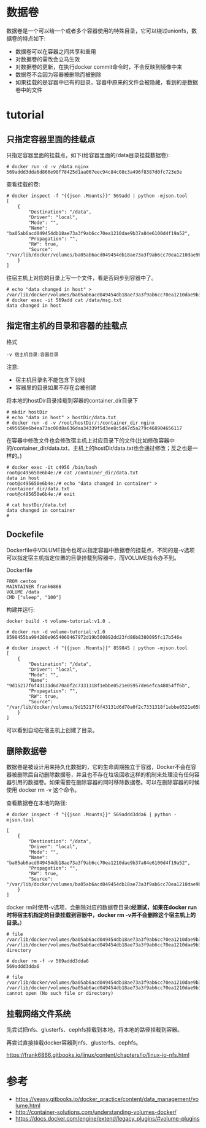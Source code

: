 # 数据卷
数据卷是一个可以给一个或者多个容器使用的特殊目录，它可以绕过unionfs，数据卷的特点如下:  

* 数据卷可以在容器之间共享和重用
* 对数据卷的需改会立马生效
* 对数据卷的更新，在执行docker commit命令时，不会反映到镜像中来
* 数据卷不会因为容器被删除而被删除
* 如果挂载的是容器中已有的目录，容器中原来的文件会被隐藏，看到的是数据卷中的文件


# tutorial
## 只指定容器里面的挂载点
只指定容器里面的挂载点，如下(给容器里面的/data目录挂载数据卷):  

```
# docker run -d -v /data nginx
569addd3dda6d866e98f78425d1aa067eec94c84c08c3a496f8387d0fc723e3e
```

查看挂载的卷:  

```
# docker inspect -f "{{json .Mounts}}" 569add | python -mjson.tool
[
    {
        "Destination": "/data",
        "Driver": "local",
        "Mode": "",
        "Name": "ba05ab6acd049454db18ae73a3f9ab6cc70ea1210dae9b37a84e6100d4f19a52",
        "Propagation": "",
        "RW": true,
        "Source": "/var/lib/docker/volumes/ba05ab6acd049454db18ae73a3f9ab6cc70ea1210dae9b37a84e6100d4f19a52/_data"
    }
]
```

往宿主机上对应的目录上写一个文件，看是否同步到容器中了。  

```
# echo "data changed in host" > /var/lib/docker/volumes/ba05ab6acd049454db18ae73a3f9ab6cc70ea1210dae9b37a84e6100d4f19a52/_data/msg.txt
# docker exec -it 569add cat /data/msg.txt
data changed in host
```

## 指定宿主机的目录和容器的挂载点
格式

```
-v 宿主机目录:容器目录
```

注意:  

* 宿主机目录名不能包含下划线
* 容器里的目录如果不存在会被创建

将本地的hostDir目录挂载到容器的container_dir目录下

```
# mkdir hostDir
# echo "data in host" > hostDir/data.txt
# docker run -d -v /root/hostDir/:/container_dir nginx
c495650e6b4ea73ac00d8a636daa34339f5d3ee8c5d47d5a279c468904656117
```

在容器中修改文件也会修改宿主机上对应目录下的文件(比如修改容器中的/container_dir/data.txt，主机上的hostDir/data.txt也会通过修改；反之也是一样的。)

```
# docker exec -it c4956 /bin/bash
root@c495650e6b4e:/# cat /container_dir/data.txt
data in host
root@c495650e6b4e:/# echo "data changed in container" > /container_dir/data.txt
root@c495650e6b4e:/# exit

# cat hostDir/data.txt
data changed in container
#
```

## Dockefile
Dockerfile中VOLUME指令也可以指定容器中数据卷的挂载点，不同的是-v选项可以指定宿主机指定位置的目录挂载到容器中，而VOLUME指令办不到。  

Dockerfile

```
FROM centos
MAINTAINER frank6866
VOLUME /data
CMD ["sleep", "100"]
```

构建并运行:  

```
docker build -t volume-tutorial:v1.0 .

# docker run -d volume-tutorial:v1.0
8598455ba994280e9654060467972d19b500892dd23fd86b8380095fc17b546e

# docker inspect -f "{{json .Mounts}}" 859845 | python -mjson.tool
[
    {
        "Destination": "/data",
        "Driver": "local",
        "Mode": "",
        "Name": "9d15217f6f43131d6d70a0f2c7331318f1ebbe0521e05957de6efca48054ff6b",
        "Propagation": "",
        "RW": true,
        "Source": "/var/lib/docker/volumes/9d15217f6f43131d6d70a0f2c7331318f1ebbe0521e05957de6efca48054ff6b/_data"
    }
]
```

可以看到自动在宿主机上创建了目录。

## 删除数据卷
数据卷是被设计用来持久化数据的，它的生命周期独立于容器，Docker不会在容器被删除后自动删除数据卷，并且也不存在垃圾回收这样的机制来处理没有任何容器引用的数据卷。如果需要在删除容器的同时移除数据卷。可以在删除容器的时候使用 docker rm -v 这个命令。  

查看数据卷在本地的路径:  

```
# docker inspect -f "{{json .Mounts}}" 569addd3dda6 | python -mjson.tool

[
    {
        "Destination": "/data",
        "Driver": "local",
        "Mode": "",
        "Name": "ba05ab6acd049454db18ae73a3f9ab6cc70ea1210dae9b37a84e6100d4f19a52",
        "Propagation": "",
        "RW": true,
        "Source": "/var/lib/docker/volumes/ba05ab6acd049454db18ae73a3f9ab6cc70ea1210dae9b37a84e6100d4f19a52/_data"
    }
]
```

docker rm时使用-v选项，会删除对应的数据卷目录(**经测试，如果在docker run时将宿主机指定的目录挂载到容器中，docker rm -v并不会删除这个宿主机上的目录。**)

```
# file /var/lib/docker/volumes/ba05ab6acd049454db18ae73a3f9ab6cc70ea1210dae9b37a84e6100d4f19a52
/var/lib/docker/volumes/ba05ab6acd049454db18ae73a3f9ab6cc70ea1210dae9b37a84e6100d4f19a52: directory

# docker rm -f -v 569addd3dda6
569addd3dda6

# file /var/lib/docker/volumes/ba05ab6acd049454db18ae73a3f9ab6cc70ea1210dae9b37a84e6100d4f19a52
/var/lib/docker/volumes/ba05ab6acd049454db18ae73a3f9ab6cc70ea1210dae9b37a84e6100d4f19a52: cannot open (No such file or directory)
```

## 挂载网络文件系统
先尝试把nfs、glusterfs、cephfs挂载到本地，将本地的路径挂载到容器。

再尝试直接挂载docker容器到nfs、glusterfs、cephfs。


https://frank6866.gitbooks.io/linux/content/chapters/io/linux-io-nfs.html




# 参考
* https://yeasy.gitbooks.io/docker_practice/content/data_management/volume.html
* http://container-solutions.com/understanding-volumes-docker/
* https://docs.docker.com/engine/extend/legacy_plugins/#volume-plugins



